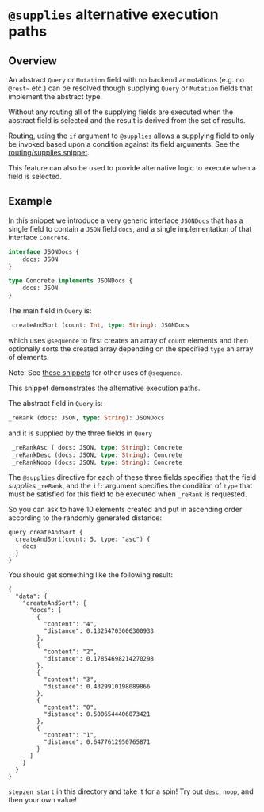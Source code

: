 # `@supplies` alternative execution paths

## Overview

An abstract `Query` or `Mutation` field with no backend annotations (e.g. no `@rest~` etc.) can be resolved though supplying `Query` or `Mutation` fields that implement the abstract type.

Without any routing all of the supplying fields are executed when the abstract field is selected and the result is derived from the set of results.

Routing, using the `if` argument to `@supplies` allows a supplying field to only be invoked based upon a condition against its field arguments. See the [routing/supplies snippet](https://github.com/stepzen-dev/snippets/tree/main/routing/supplies).

This feature can also be used to provide alternative logic to execute when a field is selected.

## Example 

In this snippet we introduce a very generic interface `JSONDocs` that has a single field to contain a `JSON` field `docs`, and a single implementation of that interface `Concrete`.

```graphql
interface JSONDocs {
    docs: JSON
}

type Concrete implements JSONDocs {
    docs: JSON
}
```

The main field in `Query` is:
```graphql
 createAndSort (count: Int, type: String): JSONDocs
```
which uses `@sequence` to first creates an array of `count` elements and then optionally sorts the created array depending on the specified `type` an array of elements.

Note: See [these snippets](https://github.com/stepzen-dev/snippets/tree/main/sequence) for other uses of `@sequence`.

This snippet demonstrates the alternative execution paths. 

The abstract field in `Query` is:
```graphql
_reRank (docs: JSON, type: String): JSONDocs
```

and it is supplied by the three fields in `Query`
```graphql
 _reRankAsc ( docs: JSON, type: String): Concrete
 _reRankDesc (docs: JSON, type: String): Concrete
 _reRankNoop (docs: JSON, type: String): Concrete
```

The `@supplies` directive for each of these three fields specifies that the field *supplies* `_reRank`, and the `if:` argument specifies the condition of `type` that must be satisfied for this field to be executed when `_reRank` is requested.

So you can ask to have 10 elements created and put in ascending order according to the randomly generated distance:
```
query createAndSort {
  createAndSort(count: 5, type: "asc") {
    docs
  }
}
```

You should get something like the following result:

```
{
  "data": {
    "createAndSort": {
      "docs": [
        {
          "content": "4",
          "distance": 0.13254703006300933
        },
        {
          "content": "2",
          "distance": 0.17854698214270298
        },
        {
          "content": "3",
          "distance": 0.4329910198089866
        },
        {
          "content": "0",
          "distance": 0.5006544406073421
        },
        {
          "content": "1",
          "distance": 0.6477612950765871
        }
      ]
    }
  }
}
```

`stepzen start` in this directory and take it for a spin!  Try out `desc`, `noop`, and then your own value!

